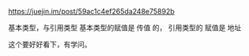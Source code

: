 
https://juejin.im/post/59ac1c4ef265da248e75892b

基本类型，与引用类型
基本类型的赋值是 传值 的，
引用类型的 赋值是 地址

这个要好好看下，有学问。